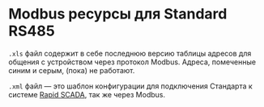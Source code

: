 # Modbus ресурсы для Standard RS485
``.xls`` файл содержит в себе последнюю версию таблицы адресов для общения с устройством через протокол Modbus. Адреса, помеченные синим и серым, (пока) не работают.

``.xml`` файл — это шаблон конфигурации для подключения Стандарта к системе [Rapid SCADA](https://rapidscada.ru/), так же через Modbus.